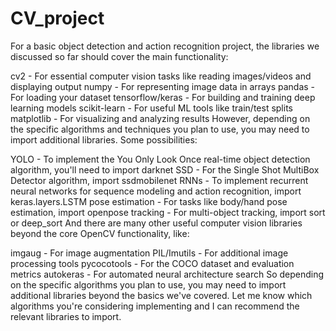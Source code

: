 # CV_project

For a basic object detection and action recognition project, the libraries we discussed so far should cover the main functionality:

cv2 - For essential computer vision tasks like reading images/videos and displaying output
numpy - For representing image data in arrays
pandas - For loading your dataset
tensorflow/keras - For building and training deep learning models
scikit-learn - For useful ML tools like train/test splits
matplotlib - For visualizing and analyzing results
However, depending on the specific algorithms and techniques you plan to use, you may need to import additional libraries. Some possibilities:

YOLO - To implement the You Only Look Once real-time object detection algorithm, you'll need to import darknet
SSD - For the Single Shot MultiBox Detector algorithm, import ssdmobilenet
RNNs - To implement recurrent neural networks for sequence modeling and action recognition, import keras.layers.LSTM
pose estimation - For tasks like body/hand pose estimation, import openpose
tracking - For multi-object tracking, import sort or deep_sort
And there are many other useful computer vision libraries beyond the core OpenCV functionality, like:

imgaug - For image augmentation
PIL/Imutils - For additional image processing tools
pycocotools - For the COCO dataset and evaluation metrics
autokeras - For automated neural architecture search
So depending on the specific algorithms you plan to use, you may need to import additional libraries beyond the basics we've covered. Let me know which algorithms you're considering implementing and I can recommend the relevant libraries to import.
